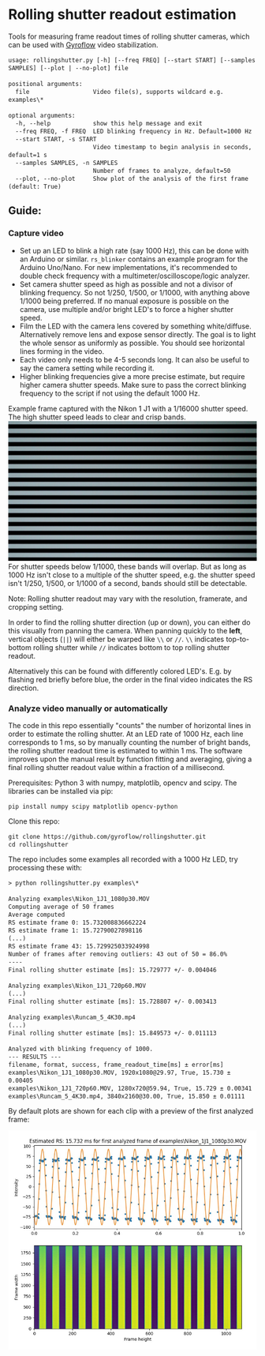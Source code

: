 # Rolling shutter readout estimation

Tools for measuring frame readout times of rolling shutter cameras, which can be used with [Gyroflow](https://github.com/gyroflow/gyroflow) video stabilization.

```
usage: rollingshutter.py [-h] [--freq FREQ] [--start START] [--samples SAMPLES] [--plot | --no-plot] file

positional arguments:
  file                  Video file(s), supports wildcard e.g. examples\*

optional arguments:
  -h, --help            show this help message and exit
  --freq FREQ, -f FREQ  LED blinking frequency in Hz. Default=1000 Hz
  --start START, -s START
                        Video timestamp to begin analysis in seconds, default=1 s
  --samples SAMPLES, -n SAMPLES
                        Number of frames to analyze, default=50
  --plot, --no-plot     Show plot of the analysis of the first frame (default: True)
```

## Guide:

### Capture video
* Set up an LED to blink a high rate (say 1000 Hz), this can be done with an Arduino or similar. `rs_blinker` contains an example program for the Arduino Uno/Nano. For new implementations, it's recommended to double check frequency with a multimeter/oscilloscope/logic analyzer.
* Set camera shutter speed as high as possible and not a divisor of blinking frequency. So not 1/250, 1/500, or 1/1000, with anything above 1/1000 being preferred. If no manual exposure is possible on the camera, use multiple and/or bright LED's to force a higher shutter speed.
* Film the LED with the camera lens covered by something white/diffuse. Alternatively remove lens and expose sensor directly. The goal is to light the whole sensor as uniformly as possible. You should see horizontal lines forming in the video.
* Each video only needs to be 4-5 seconds long. It can also be useful to say the camera setting while recording it.
* Higher blinking frequencies give a more precise estimate, but require higher camera shutter speeds. Make sure to pass the correct blinking frequency to the script if not using the default 1000 Hz.

Example frame captured with the Nikon 1 J1 with a 1/16000 shutter speed. The high shutter speed leads to clear and crisp bands.
![frame](./images/frame_example.png)
For shutter speeds below 1/1000, these bands will overlap. But as long as 1000 Hz isn't close to a multiple of the shutter speed, e.g. the shutter speed isn't 1/250, 1/500, or 1/1000 of a second, bands should still be detectable.

Note: Rolling shutter readout may vary with the resolution, framerate, and cropping setting.

In order to find the rolling shutter direction (up or down), you can either do this visually from panning the camera. When panning quickly to the **left**, vertical objects (`||`) will either be warped like `\\` or `//`. `\\` indicates top-to-bottom rolling shutter while `//` indicates bottom to top rolling shutter readout.

Alternatively this can be found with differently colored LED's. E.g. by flashing red briefly before blue, the order in the final video indicates the RS direction.

### Analyze video manually or automatically
The code in this repo essentially "counts" the number of horizontal lines in order to estimate the rolling shutter. At an LED rate of 1000 Hz, each line corresponds to 1 ms, so by manually counting the number of bright bands, the rolling shutter readout time is estimated to within 1 ms. The software improves upon the manual result by function fitting and averaging, giving a final rolling shutter readout value within a fraction of a millisecond.

Prerequisites: Python 3 with numpy, matplotlib, opencv and scipy. The libraries can be installed via pip:
```
pip install numpy scipy matplotlib opencv-python
```

Clone this repo:
```
git clone https://github.com/gyroflow/rollingshutter.git
cd rollingshutter
```

The repo includes some examples all recorded with a 1000 Hz LED, try processing these with:
```
> python rollingshutter.py examples\*

Analyzing examples\Nikon_1J1_1080p30.MOV
Computing average of 50 frames
Average computed
RS estimate frame 0: 15.732008836662224
RS estimate frame 1: 15.72790027898116
(...)
RS estimate frame 43: 15.729925033924998
Number of frames after removing outliers: 43 out of 50 = 86.0%
----
Final rolling shutter estimate [ms]: 15.729777 +/- 0.004046

Analyzing examples\Nikon_1J1_720p60.MOV
(...)
Final rolling shutter estimate [ms]: 15.728807 +/- 0.003413

Analyzing examples\Runcam_5_4K30.mp4
(...)
Final rolling shutter estimate [ms]: 15.849573 +/- 0.011113

Analyzed with blinking frequency of 1000.
--- RESULTS ---
filename, format, success, frame_readout_time[ms] ± error[ms]
examples\Nikon_1J1_1080p30.MOV, 1920x1080@29.97, True, 15.730 ± 0.00405
examples\Nikon_1J1_720p60.MOV, 1280x720@59.94, True, 15.729 ± 0.00341
examples\Runcam_5_4K30.mp4, 3840x2160@30.00, True, 15.850 ± 0.01111
```
By default plots are shown for each clip with a preview of the first analyzed frame:

![plot](./images/plot_example.jpg)